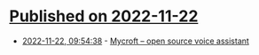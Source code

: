 # [Published on 2022-11-22](index.md)

* [2022-11-22, 09:54:38](https://news.ycombinator.com/item?id=33703979) - [Mycroft – open source voice assistant](https://mycroft.ai/)
